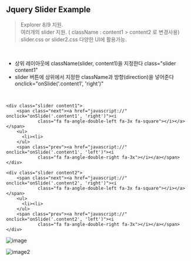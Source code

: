 ## Jquery Slider Example

>Explorer 8/9 지원.  
여러개의 slider 지원. ( className : content1 > content2 로 변경사용)  
slider.css or slider2.css  다양한 UI에 활용가능.

<br />
  
* 상위 레이아웃에 className(slider, content1)을 지정한다  class="slider content1"
* slider 버튼에 상위에서 지정한 className과 방향(direction)을 넣어준다   onclick="onSlide('.content1', 'right')"  


<br />

```
<div class="slider content1">
    <span class="next"><a href="javascript://" onclick="onSlide('.content1', 'right')"><i
            class="fa fa-angle-double-left fa-3x fa-square"></i></a></span>
    <ul>
      <li><li>
    </ul>
    <span class="prev"><a href="javascript://" onclick="onSlide('.content1', 'left')"><i
            class="fa fa-angle-double-right fa-3x"></i></a></span>
</div>            

<div class="slider content2">
    <span class="next"><a href="javascript://" onclick="onSlide('.content2', 'right')"><i
            class="fa fa-angle-double-left fa-3x fa-square"></i></a></span>
    <ul>
      <li><li>
    </ul>
    <span class="prev"><a href="javascript://" onclick="onSlide('.content2', 'left')"><i
            class="fa fa-angle-double-right fa-3x"></i></a></span>
</div> 
```


![image](https://user-images.githubusercontent.com/10750383/47081189-e5cfa580-d244-11e8-9b18-f0c0299f25eb.jpg)

![image2](https://user-images.githubusercontent.com/10750383/47081965-23353280-d247-11e8-8edd-3bcd85698165.jpg)
